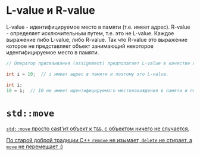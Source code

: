 # L-value и R-value

L-value - идентифицируемое место в памяти (т.е. имеет адрес).
R-value - определяет исключительным путем, т.е. это не L-value.
Каждое выражение либо L-value, либо R-value.
Так что R-value это выражение которое не представляет объект занимающий 
некоторое идентифицируемое место в памяти.

```cpp
// Оператор присваивания (assignment) предполагает L-value в качестве левого операнда.

int i = 10;  // i имеет адрес в памяти и поэтому это L-value.

int i;
10 = i;  // 10 не имеет идентифицируемого местонахождения в памяти и поэтому это R-value, нет смысла присваивать i десяти.
```

# ```std::move```

[```std::move``` просто cast'ит объект к ```T&&```, с объектом ничего не случается.](https://stackoverflow.com/questions/42795683/using-an-object-after-stdmove-doesnt-result-in-a-compilation-error#comment72706090_42795683)

[По старой доброй традиции C++ ```remove``` не изымает, ```delete``` не стирает, а ```move``` не перемещает :)](https://stackoverflow.com/questions/42795683/using-an-object-after-stdmove-doesnt-result-in-a-compilation-error#comment72706352_42795683)
